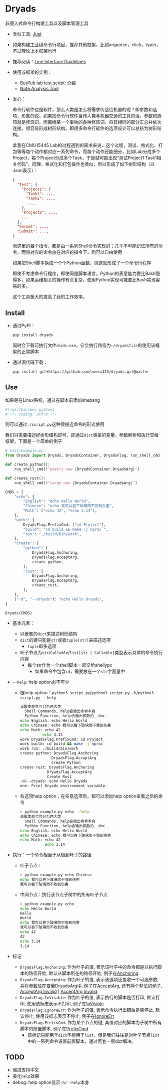 # Dryads

非侵入式命令行构建工具以及脚本管理工具

+ 类似工具: [Just](https://github.com/casey/just)
+ 如果构建工业级命令行项目，推荐其他框架，比如argparse，click，typer，不过理论上本框架也行
+ 推荐阅读：[Line Interface Guidelines](https://clig.dev/)

+ 使用该框架的实例：
  + [BusTub lab test script](https://github.com/zweix123/bustub_2023spring_backup/blob/master/script.py#L146): [介绍](https://github.com/zweix123/CS-notes/blob/master/README.md#CMU15445)
  + [Note Analysis Tool](https://github.com/zweix123/CS-notes/blob/master/script.py#L205)

+ 发心：

  命令行软件也是软件，那么人类是怎么将需求传达给机器的呢？即参数和选项，形象的说，如果把命令行软件当作人类与机器交通的工具的话，参数和选项就是修饰词。而围绕某一个事物的各种修饰词，将其相同的部分汇总并依次连接，很容易形成树形结构。即很多命令行软件的选项设计可以总结为树形结构。

  拿我在CMU15445 Lab的过程遇到的需求来说，这个过程，测试、格式化、打包等等每个动作都对应一系列命令，而每个动作还能细分，比如Lab分成多个Project，每个Project分成多个Task，于是就可能出现“测试Project1 Task1相关代码”，同理，格式化和打包操作也类似，所以形成了如下树形结构（以Json表示）：
  ```json
  {
    "Test": {
      "Project1": {
        "Task1": ...,
        "Task2": ..., 
        ..., 
      },
      "Project2": ..., 
      ...
    },
    "Format": ...,
    "Submit": ..., 
  }
  ```
  而这里的每个指令，都是由一系列Shell命令实现的；几乎不可能记忆所有的命令，而将对应的命令放在对应的指令下，则可以自由使用

  如果把Shell脚本换成一个个Python函数，则这就形成了一个命令行程序

  即使不考虑命令行程序，即使同是脚本语言，Python的表意能力要比Bash强得多，如果运维相关的操作有点复杂，使用Python实现可能要比Bash实现容易的多。

  这个工具极大的提高了我的工作效率。

## Install

+ 通过PyPI：
    ```bash
    pip install dryads
    ```

    同时会下载可执行文件`ds`/`ds.exe`，它会执行路径为`~/dryadsfile`的使用该框架的正常脚本

+ 通过源代码下载：

    ```bash
    pip install git+https://github.com/zweix123/dryads.git@master
    ```

## Use

如果是在Linux系统，通过在脚本前添加shebang
```python
#!/usr/bin/env python3
# -*- coding: utf-8 -*-
```
则可以通过`./script.py`这种很接近命令的形式使用

我们只需要描述好树形结构即可，即通过`dict`类型的变量，参数解析和执行交给框架，下面是一个简单的例子
```python
# test/example.py
from dryads import Dryads, DryadsContainer, DryadsFlag, run_shell_cmd

def create_python():
    run_shell_cmd(f"poetry new {DryadsContainer.DryadsArg}")

def create_rust():
    run_shell_cmd(f"cargo new {DryadsContainer.DryadsArg}")

CMDS = {
    "echo": {
        "English": "echo Hello World",
        "Chinese": "echo 我可以吞下玻璃而不受到伤害",
        "Math": ["echo 42", "echo 3.14"],
    },
    "work": {
        DryadsFlag.PrefixCmd: ["cd Project"],
        "build": "cd build && make -j`nproc`",
        "run": "./build/bin/work",
    },
    "create": {
        "python": [
            DryadsFlag.Anchoring,
            DryadsFlag.AcceptArg,
            create_python,
        ],
        "rust": [
            DryadsFlag.Anchoring,
            DryadsFlag.AcceptArg,
            create_rust,
        ],
    },
    ("-d", "--dryads"): "echo Hello Dryads",
}

Dryads(CMDS)
```

+ 基本元素：
  + 以嵌套的`dict`来描述树形结构
  + `dict`的键只能是`str`或者`tuple[str]`来描述选项
    + `tuple`即多选项
  + 叶子节点为`str`/`Callable`/`list[str | Callable]`类型表示具体的命令执行内容
    + 每个str作为一个shell脚本一起交给shellypx
      + 如果命令中包含`cd`，需要放在一个`str`字面量中

+ `--help`: help option必不可少
  + 根help option：`python3 script.py`/`python3 script.py -h`/`python3 script.py --help`
    ```bash
    该脚本命令可分为两大类
      Shell Commands, help会输出命令本身
      Python Function, help会输出函数的__doc__
    echo English: echo Hello World
    echo Chinese: echo 我可以吞下玻璃而不受到伤害
    echo Math: echo 42
              echo 3.14
    work DryadsFlag.PrefixCmd: cd Project
    work build: cd build && make -j`nproc`
    work run: ./build/bin/work
    create python: DryadsFlag.Anchoring
                  DryadsFlag.AcceptArg
                  Create Python
    create rust: DryadsFlag.Anchoring
                DryadsFlag.AcceptArg
                Create Rust
    -d/--dryads: echo Hello Dryads
    env: Print Dryads environment variable.
    ```

  + 各选项help option：在任意选项后，都可以添加help option查看之后的命令
    ```bash
    > python example.py echo --help
    该脚本命令可分为两大类
      Shell Commands, help会输出命令本身
      Python Function, help会输出函数的__doc__
    echo English: echo Hello World
    echo Chinese: echo 我可以吞下玻璃而不收到伤害
    echo Math: echo 42
               echo 3.14
    ```

+ 执行：一个命令相当于从根到叶子的路径
  + 叶子节点：
    ```bash
    > python example.py echo Chinese
    echo 我可以吞下玻璃而不收到伤害
    我可以吞下玻璃而不收到伤害
    ```

  + 中间节点：执行该节点子树中的所有叶子节点
    ```bash
    > python example.py echo 
    echo Hello World
    Hello
    World
    echo 我可以吞下玻璃而不收到伤害
    我可以吞下玻璃而不收到伤害
    echo 42
    42
    echo 3.14
    3.14
    ```

+ 标记
  + `DryadsFlag.Anchoring`: 作为叶子的值, 表示该叶子中的命令都是以执行脚本的路径开始, 默认从脚本所在的路径开始, 例子在[Anchoring](./test/flag_anchring.py)
  + `DryadsFlag.AcceptArg`: 作为叶子的值, 表示该选项还接收一个可选参数, 并将参数放在变量DryadsArg中, 例子在[AcceptArg](./test/flag_accept_arg_valid.py), 还有两个非法的例子, [AcceptArg Invalid](./test/flag_accept_arg_invalid1.py) | [AcceptArg Invalid](./test/flag_accept_arg_invalid2.py)
  + `DryadsFlag.InVisible`: 作为叶子的值, 表示执行的脚本是否打印, 默认打印, 使用该标志表示不打印, 例子在[InVisible](./test/flag_invisiable.py)
  + `DryadsFlag.IgnoreErr`: 作为叶子的值, 表示命令执行出错后是否停止, 默认停止, 使用该标志表示不停止, 例子在[IgnoreErr](./test/flag_ignore_err.py)
  + `DryadsFlag.PrefixCmd`: 作为某个节点的键, 其值对应的脚本为子树中所有脚本的前置脚本, 例子在[PrefixCmd](./test/flag_prefix_cmd.py)
    + 该标记只能用于`dict`不能用于`list`，但是我们往往是对叶子节点`list`中的一系列命令设置前置脚本，通过再套一层dict解决。

## TODO

+ 缩进支持中文
+ 美化`help`效果
+ debug: help option显示`-h/--help`本身
